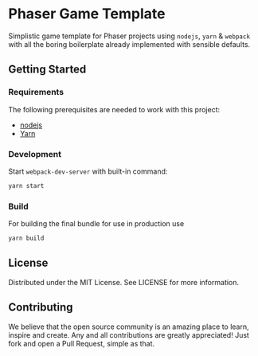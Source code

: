 # Phaser Game Template

Simplistic game template for Phaser projects using `nodejs`, `yarn` & `webpack` with all the boring boilerplate already implemented with sensible defaults.

## Getting Started

### Requirements

The following prerequisites are needed to work with this project:
- [nodejs](https://nodejs.org/en/)
- [Yarn](https://yarnpkg.com/)

### Development

Start `webpack-dev-server` with built-in command:
```bash
yarn start
```

### Build

For building the final bundle for use in production use
```bash
yarn build
```

## License

Distributed under the MIT License. See LICENSE for more information.

## Contributing

We believe that the open source community is an amazing place to learn, inspire and create. Any and all contributions are greatly appreciated! Just fork and open a Pull Request, simple as that.
